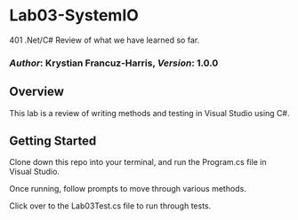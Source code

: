 # Lab03-SystemIO
401 .Net/C# Review of what we have learned so far.

### *Author*: Krystian Francuz-Harris, *Version*: 1.0.0

## Overview
This lab is a review of writing methods and testing in Visual Studio using C#.

## Getting Started
Clone down this repo into your terminal, and run the Program.cs file in Visual Studio. 

Once running, follow prompts to move through various methods.

Click over to the Lab03Test.cs file to run through tests.